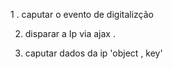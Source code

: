 1 . 
caputar o evento de digitalizção 


2. disparar a Ip via ajax  . 

3. caputar dados da ip 'object , key'
